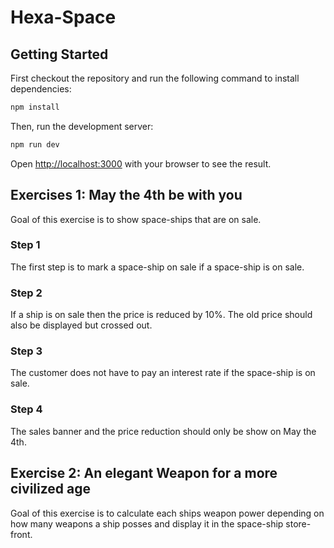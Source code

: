 # Hexa-Space 
## Getting Started

First checkout the repository and run the following command to install dependencies:

```bash
npm install
```

Then, run the development server:

```bash
npm run dev
```

Open [http://localhost:3000](http://localhost:3000) with your browser to see the result.


## Exercises 1: May the 4th be with you

Goal of this exercise is to show space-ships that are on sale.

### Step 1

The first step is to mark a space-ship on sale if a space-ship is on sale.

### Step 2

If a ship is on sale then the price is reduced by 10%. The old price should also be displayed but crossed out.

### Step 3 

The customer does not have to pay an interest rate if the space-ship is on sale.

### Step 4

The sales banner and the price reduction should only be show on May the 4th.


## Exercise 2: An elegant Weapon for a more civilized age

Goal of this exercise is to calculate each ships weapon power depending on how many weapons a ship posses and display it in the space-ship store-front.




